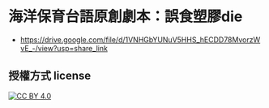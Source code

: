 # 海洋保育台語原創劇本：誤食塑膠die
- https://drive.google.com/file/d/1VNHGbYUNuV5HHS_hECDD78MvorzWvE_-/view?usp=share_link

## 授權方式 license
[![CC BY 4.0](https://img.shields.io/badge/License-CC%20BY%204.0-lightgrey.svg)](http://creativecommons.org/licenses/by/4.0/)
